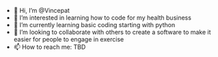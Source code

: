 - 👋 Hi, I’m @Vincepat
- 👀 I’m interested in learning how to code for my health business
- 🌱 I’m currently learning basic coding starting with python
- 💞️ I’m looking to collaborate with others to create a software to make it easier for people to engage in exercise
- 📫 How to reach me: TBD

<!---
Vincepat/Vincepat is a ✨ special ✨ repository because its `README.md` (this file) appears on your GitHub profile.
You can click the Preview link to take a look at your changes.
--->
